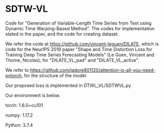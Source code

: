 # SDTW-VL
Code for "Generation of Variable-Length Time Series from Text using Dynamic Time Warping-Based Method".
The codes for implementation stated in the paper, and the code for creating dataset.


We refer the code at https://github.com/vincent-leguen/DILATE, which is code for the NeurIPS 2019 paper "Shape and Time Distortion Loss for Training Deep Time Series Forecasting Models" (Le Guen, Vincent and Thome, Nicolas), for "DILATE_VL_pad" and "DILATE_VL_active".

We refer to https://github.com/jadore801120/attention-is-all-you-need-pytorch, for the structure of the model. 


Our proposed loss is implemented in DTWL_VL/SDTWVL.py

Our environment is below.

torch:  1.6.0+cu101

numpy:  1.17.2 

Python: 3.7.4


